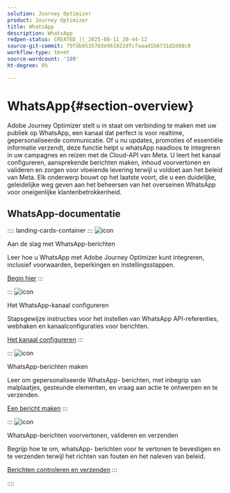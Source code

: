 ```yaml
---
solution: Journey Optimizer
product: Journey Optimizer
title: WhatsApp
description: WhatsApp
redpen-status: CREATED_||_2025-08-11_20-44-12
source-git-commit: 79fdb9535703e961922dfcfaaad1b6731d2d88c0
workflow-type: tm+mt
source-wordcount: '189'
ht-degree: 0%

---
```



# WhatsApp{#section-overview}

Adobe Journey Optimizer stelt u in staat om verbinding te maken met uw publiek op WhatsApp, een kanaal dat perfect is voor realtime, gepersonaliseerde communicatie. Of u nu updates, promoties of essentiële informatie verzendt, deze functie helpt u whatsApp naadloos te integreren in uw campagnes en reizen met de Cloud-API van Meta. U leert het kanaal configureren, aansprekende berichten maken, inhoud voorvertonen en valideren en zorgen voor vloeiende levering terwijl u voldoet aan het beleid van Meta. Elk onderwerp bouwt op het laatste voort, die u een duidelijke, geleidelijke weg geven aan het beheersen van het overseinen WhatsApp voor oneigenlijke klantenbetrokkenheid.

## WhatsApp-documentatie

:::: landing-cards-container
:::
![icon](https://cdn.experienceleague.adobe.com/icons/circle-play.svg?lang=nl-NL)

Aan de slag met WhatsApp-berichten

Leer hoe u WhatsApp met Adobe Journey Optimizer kunt integreren, inclusief voorwaarden, beperkingen en instellingsstappen.

[Begin hier](../using/whatsapp/get-started-whatsapp.md)
:::

:::
![icon](https://cdn.experienceleague.adobe.com/icons/gear.svg?lang=nl-NL)

Het WhatsApp-kanaal configureren

Stapsgewijze instructies voor het instellen van WhatsApp API-referenties, webhaken en kanaalconfiguraties voor berichten.

[Het kanaal configureren](../using/whatsapp/whatsapp-configuration.md)
:::

:::
![icon](https://cdn.experienceleague.adobe.com/icons/list-check.svg?lang=nl-NL)

WhatsApp-berichten maken

Leer om gepersonaliseerde WhatsApp- berichten, met inbegrip van malplaatjes, gesteunde elementen, en vraag aan actie te ontwerpen en te verzenden.

[Een bericht maken](../using/whatsapp/create-whatsapp.md)
:::

:::
![icon](https://cdn.experienceleague.adobe.com/icons/check-circle.svg?lang=nl-NL)

WhatsApp-berichten voorvertonen, valideren en verzenden

Begrijp hoe te om, whatsApp- berichten voor te vertonen te bevestigen en te verzenden terwijl het richten van fouten en het naleven van beleid.

[Berichten controleren en verzenden](../using/whatsapp/send-whatsapp.md)
:::

::::
